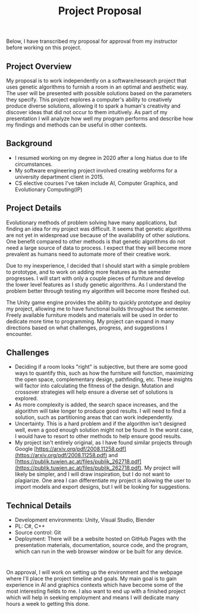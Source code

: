 ﻿---
title: "Project Proposal"
excerpt_separator: "<!--more-->"
categories:
  - Blog
tags:
  - proposal
  - background
---
Below, I have transcribed my proposal for approval from my instructor before working on this project.

## Project Overview

My proposal is to work independently on a software/research project that uses genetic algorithms to furnish a room in an optimal and aesthetic way. The user will be presented with possible solutions based on the parameters they specify. This project explores a computer's ability to creatively produce diverse solutions, allowing it to spark a human's creativity and discover ideas that did not occur to them intuitively. As part of my presentation I will analyze how well my program performs and describe how my findings and methods can be useful in other contexts.

  

## Background

-   I resumed working on my degree in 2020 after a long hiatus due to life circumstances.
-   My software engineering project involved creating webforms for a university department client in 2015.
-   CS elective courses I've taken include AI, Computer Graphics, and Evolutionary Computing(IP)

## Project Details

Evolutionary methods of problem solving have many applications, but finding an idea for my project was difficult. It seems that genetic algorithms are not yet in widespread use because of the availability of other solutions. One benefit compared to other methods is that genetic algorithms do not need a large source of data to process. I expect that they will become more prevalent as humans need to automate more of their creative work.

  

Due to my inexperience, I decided that I should start with a simple problem to prototype, and to work on adding more features as the semester progresses. I will start with only a couple pieces of furniture and develop the lower level features as I study genetic algorithms. As I understand the problem better through testing my algorithm will become more fleshed out.

  

The Unity game engine provides the ability to quickly prototype and deploy my project, allowing me to have functional builds throughout the semester. Freely available furniture models and materials will be used in order to dedicate more time to programming. My project can expand in many directions based on what challenges, progress, and suggestions I encounter.

  

## Challenges

-   Deciding if a room looks "right" is subjective, but there are some good ways to quantify this, such as how the furniture will function, maximizing the open space, complementary design, pathfinding, etc. These insights will factor into calculating the fitness of the design. Mutation and crossover strategies will help ensure a diverse set of solutions is explored.
-   As more complexity is added, the search space increases, and the algorithm will take longer to produce good results. I will need to find a solution, such as partitioning areas that can work independently.
-   Uncertainty. This is a hard problem and if the algorithm isn't designed well, even a good enough solution might not be found. In the worst case, I would have to resort to other methods to help ensure good results.
-   My project isn't entirely original, as I have found similar projects through Google [https://arxiv.org/pdf/2008.11258.pdf](https://arxiv.org/pdf/2008.11258.pdf)  and [https://publik.tuwien.ac.at/files/publik_262718.pdf](https://publik.tuwien.ac.at/files/publik_262718.pdf). My project will likely be simpler, and I will draw inspiration, but I do not want to plagiarize. One area I can differentiate my project is allowing the user to import models and export designs, but I will be looking for suggestions.

## Technical Details

-   Development environments: Unity, Visual Studio, Blender
-   PL: C#, C++
-   Source control: Git
-   Deployment: There will be a website hosted on GitHub Pages with the presentation materials, documentation, source code, and the program, which can run in the web browser window or be built for any device.
#
On approval, I will work on setting up the environment and the webpage where I'll place the project timeline and goals. My main goal is to gain experience in AI and graphics contexts which have become some of the most interesting fields to me. I also want to end up with a finished project which will help in seeking employment and means I will dedicate many hours a week to getting this done.
